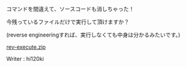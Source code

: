 コマンドを間違えて、ソースコードも消しちゃった！

今残っているファイルだけで実行して頂けますか？

(reverse engineeringすれば、実行しなくても中身は分かるみたいです。)

[rev-execute.zip](https://score.wanictf.org/storage/xhtmi35ruy8xvkdyv2qpgps2jnpbsipr/rev-execute.zip)

Writer : hi120ki
